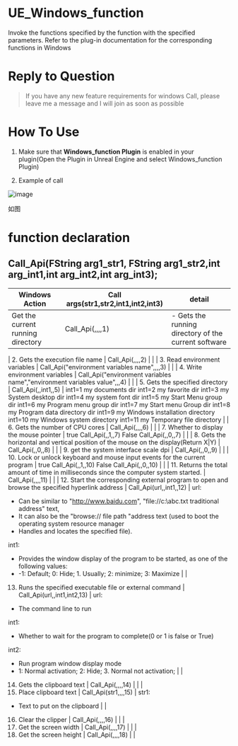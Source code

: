 # UE_Windows_function

Invoke the functions specified by the function with the specified parameters. Refer to the plug-in documentation for the corresponding functions in Windows


# Reply to Question

> If you have any new feature requirements for windows Call, please leave me a message and I will join as soon as possible

# How To Use
1. Make sure that **Windows_function Plugin** is enabled in your plugin(Open the Plugin in Unreal Engine and select Windows_function Plugin)

2. Example of call

![image](https://user-images.githubusercontent.com/56686900/222879197-0df6e22e-8e1a-4da9-b2f4-d807b47ecdb3.png)


如图

# function declaration
## Call_Api(FString arg1_str1, FString arg1_str2,int arg_int1,int arg_int2,int arg_int3);




| Windows Action | Call args(str1,str2,int1,int2,int3) | detail |
| --- | --- | --- |
| Get the current running directory | Call_Api(,,,,1) | - Gets the running directory of the current software |
| 
2. Gets the execution file name 
 | Call_Api(,,,,2) | 
 |
| 
3. Read environment variables
 |  Call_Api("environment variables name",,,,3) | 
 |
| 
4. Write environment variables
 |  Call_Api("environment variables name","environment variables value",,,4) | 
 |
|  5.  Gets the specified directory | Call_Api(,,int1,,5) | int1=1 my documents dir
int1=2 my favorite dir
int1=3 my System desktop dir
int1=4 my system font dir
int1=5 my Start Menu group dir
int1=6 my Program menu group dir
int1=7 my Start menu Group dir
int1=8 my Program data directory dir
int1=9 my Windows installation directory
int1=10 my Windows system directory
int1=11 my Temporary file directory |
| 
6. Gets the number of CPU cores
 |  Call_Api(,,,,6) |  |
| 
7. Whether to display the mouse pointer
 |  true Call_Api(,,1,,7) 
False Call_Api(,,0,,7) |  |
| 
8. Gets the horizontal and vertical position of the mouse on the display(Return X&#124;Y) 
 | Call_Api(,,0,,8) |  |
| 
9. get the system interface scale dpi
 |  Call_Api(,,0,,9) |  |
| 
10. Lock or unlock keyboard and mouse input events for the current program
 |  true Call_Api(,,1,,10) 
False Call_Api(,,0,,10) |  |
| 
11. Returns the total amount of time in milliseconds since the computer system started.
 |  Call_Api(,,,,11) 
 |  |
| 
12. Start the corresponding external program to open and browse the specified hyperlink address
 |  Call_Api(url,,int1,,12)  | url:
- Can be similar to "http://www.baidu.com", "file://c:\\abc.txt traditional address" text, 
- It can also be the "browse:// file path "address text (used to boot the operating system resource manager 
- Handles and locates the specified file).

int1:
- Provides the window display of the program to be started, as one of the following values: 
- -1: Default; 0: Hide; 1. Usually; 2: minimize; 3: Maximize
 |
| 
13. Runs the specified executable file or external command
 |  Call_Api(url,,int1,int2,13)  | url:
- The command line to run

int1:
- Whether to wait for the program to complete(0 or 1  is false or True)

int2:
- Run program window display mode
- 1: Normal activation; 2: Hide; 3. Normal not activation;
 |
| 
14. Gets the clipboard text
 | Call_Api(,,,,14)  |  |
| 
15. Place clipboard text
 | Call_Api(str1,,,,15)  | str1: 
- Text to put on the clipboard
 |
| 
16. Clear the clipper
 | Call_Api(,,,,16)  |  |
| 
17. Get the screen width
 | Call_Api(,,,,17)  |  |
| 
18. Get the screen height
 | Call_Api(,,,,18)  |  |

